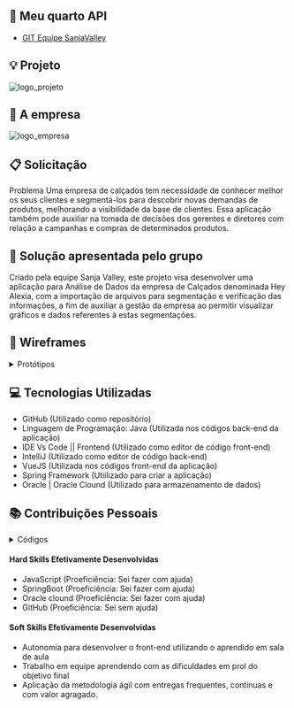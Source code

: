 ## :blue_car: Meu quarto API  
[](https://github.com/alexiakarine/Bertoti/blob/main/Metodologia/Icons/logoSANJA.png)
* [GIT Equipe SanjaValley](https://github.com/EquipeFatec/api) 

## :bulb: Projeto 
![logo_projeto](https://github.com/alexiakarine/Bertoti/blob/main/Metodologia/Icons/logoHeyAlexia.PNG)


## :briefcase: A empresa
![logo_empresa](https://github.com/alexiakarine/Bertoti/blob/main/Metodologia/Icons/png-clipart-logo-brand-product-design-trademark-oracle-database-powerpoint-text-trademark.png)

## :clipboard: Solicitação 
Problema
Uma empresa de calçados tem necessidade de conhecer melhor os seus clientes e segmentá-los para descobrir novas demandas de produtos, melhorando a visibilidade da base de clientes. Essa aplicação também pode auxiliar na tomada de decisões dos gerentes e diretores com relação a campanhas e compras de determinados produtos.

## :pushpin: Solução apresentada pelo grupo
Criado pela equipe Sanja Valley, este projeto visa desenvolver uma aplicação para Análise de Dados da empresa de Calçados denominada Hey Alexia, com a importação de arquivos para segmentação e verificação das informações, a fim de auxiliar a gestão da empresa ao permitir visualizar gráficos e dados referentes à estas segmentações.

## :art: Wireframes
<details>
<summary>Protótipos</summary>
Tela de login <br>
![tela_login](https://github.com/alexiakarine/Bertoti/blob/main/Metodologia/Icons/wireframe_perfil.png)

Tela de cadastro de usuário <br>
![tela_cadastro_user]()

Tela do usuário<br>
![tela_cadastro_sm](https://github.com/alexiakarine/Bertoti/blob/main/Metodologia/Icons/wireframe_perfil.png)

Tela dashboard<br>
![tela_cadastro_dev](https://github.com/alexiakarine/Bertoti/blob/main/Metodologia/Icons/wireframe_dashboard.png)

Tela cadastro e login<br>
![tela_inicial](https://github.com/alexiakarine/Bertoti/blob/main/Metodologia/Icons/wireframe_login.png)

Tela de upload de arquivos <br>
![tela_upload1](https://github.com/alexiakarine/Bertoti/blob/main/Metodologia/Icons/wireframe_upload.png)

Tela de upload de arquivos
![tela_upload2](https://github.com/alexiakarine/Bertoti/blob/main/Metodologia/Icons/Grafico_01.png)

Tela de upload de arquivos
![tela_upload](https://github.com/alexiakarine/Bertoti/blob/main/Metodologia/Icons/Grafico_02.png)
</details>

## :computer: Tecnologias Utilizadas
- GitHub (Utilizado como repositório)
- Linguagem de Programação: Java (Utilizada nos códigos back-end da aplicação)
- IDE Vs Code || Frontend (Utilizado como editor de código front-end)
- IntelliJ (Utilizado como editor de código back-end)
- VueJS (Utilizada nos códigos front-end da aplicação)
- Spring Framework (Utiilizado para criar a aplicação)
- Oracle | Oracle Clound (Utilizado para armazenamento de dados)

## :books: Contribuições Pessoais

<details>
<summary>Códigos</summary>
Código home<br>
![register](https://github.com/alexiakarine/Bertoti/blob/main/Metodologia/Icons/codigoHOME.PNG)
<br>

![register](https://github.com/alexiakarine/Bertoti/blob/main/Metodologia/Icons/codigoHome_.PNG)
<br>

![register](https://github.com/alexiakarine/Bertoti/blob/main/Metodologia/Icons/codigoHome__.PNG)
<br>

Código components do menu<br>
![register](https://github.com/alexiakarine/Bertoti/blob/main/Metodologia/Icons/menu.PNG)
<br>

![register1](https://github.com/alexiakarine/Bertoti/blob/main/Metodologia/Icons/componenteMenu2.PNG)
<br>

![register2](https://github.com/alexiakarine/Bertoti/blob/main/Metodologia/Icons/componenteMenu3.PNG)
<br>

![register3](https://github.com/alexiakarine/Bertoti/blob/main/Metodologia/Icons/componenteMenu4.PNG)
<br>

![register4](https://github.com/alexiakarine/Bertoti/blob/main/Metodologia/Icons/componenteMenu5.PNG)
<br>

![register5](https://github.com/alexiakarine/Bertoti/blob/main/Metodologia/Icons/componenteMenu6.PNG)
<br>

![register7](https://github.com/alexiakarine/Bertoti/blob/main/Metodologia/Icons/componenteMenu7.PNG)
<br>

![register8](https://github.com/alexiakarine/Bertoti/blob/main/Metodologia/Icons/componenteMenu8.PNG)
<br>

![register9](https://github.com/alexiakarine/Bertoti/blob/main/Metodologia/Icons/componenteMenu9.PNG)
<br>

![register10](https://github.com/alexiakarine/Bertoti/blob/main/Metodologia/Icons/componenteMenu10.PNG)
<br>
</details>

#### Hard Skills Efetivamente Desenvolvidas
* JavaScript (Proeficiência: Sei fazer com ajuda)
* SpringBoot (Proeficiência: Sei fazer com ajuda)
* Oracle clound (Proeficiência: Sei fazer com ajuda)
* GitHub (Proeficiência: Sei sem ajuda)

#### Soft Skills Efetivamente Desenvolvidas
* Autonomia para desenvolver o front-end utilizando o aprendido em sala de aula
* Trabalho em equipe aprendendo com as dificuldades em prol do objetivo final
* Aplicação da metodologia ágil com entregas frequentes, contínuas e com valor agragado. 
